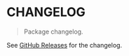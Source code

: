 # CHANGELOG

> Package changelog.

See [GitHub Releases](https://github.com/stdlib-js/complex-promotion-rules/releases) for the changelog.